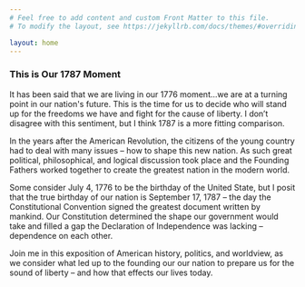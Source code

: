 ```yaml
---
# Feel free to add content and custom Front Matter to this file.
# To modify the layout, see https://jekyllrb.com/docs/themes/#overriding-theme-defaults

layout: home
---
```

### **This is Our 1787 Moment**  
  
It has been said that we are living in our 1776 moment…we are at a turning point in our nation's future. This is the time for us to decide who will stand up for the freedoms we have and fight for the cause of liberty. I don’t disagree with this sentiment, but I think 1787 is a more fitting comparison.  
  
In the years after the American Revolution, the citizens of the young country had to deal with many issues – how to shape this new nation. As such great political, philosophical, and logical discussion took place and the Founding Fathers worked together to create the greatest nation in the modern world.  
  
Some consider July 4, 1776 to be the birthday of the United State, but I posit that the true birthday of our nation is September 17, 1787 – the day the Constitutional Convention signed the greatest document written by mankind. Our Constitution determined the shape our government would take and filled a gap the Declaration of Independence was lacking – dependence on each other.  
  
Join me in this exposition of American history, politics, and worldview, as we consider what led up to the founding our our nation to prepare us for the sound of liberty – and how that effects our lives today.  
